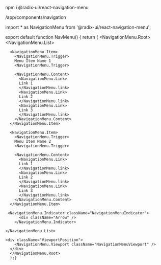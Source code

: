 npm i @radix-ui/react-navigation-menu

/app/components/navigation

import \* as NavigationMenu from '@radix-ui/react-navigation-menu';

export default function NavMenu() {
return (
<NavigationMenu.Root>
<NavigationMenu.List>

      <NavigationMenu.Item>
        <NavigationMenu.Trigger>
        Menu Item Name 1
        <NavigationMenu.Trigger>

        <NavigationMenu.Content>
          <NavigationMenu.Link>
          Link 1
          </NavigationMenu.link>
          <NavigationMenu.Link>
          Link 2
          </NavigationMenu.link>
          <NavigationMenu.Link>
          Link 3
          </NavigationMenu.link>
        </NavigationMenu.Content>
      </NavigationMenu.Item>

      <NavigationMenu.Item>
        <NavigationMenu.Trigger>
        Menu Item Name 2
        <NavigationMenu.Trigger>

        <NavigationMenu.Content>
          <NavigationMenu.Link>
          Link 1
          </NavigationMenu.link>
          <NavigationMenu.Link>
          Link 2
          </NavigationMenu.link>
          <NavigationMenu.Link>
          Link 3
          </NavigationMenu.link>
        </NavigationMenu.Content>
      </NavigationMenu.Item>

     <NavigationMenu.Indicator className="NavigationMenuIndicator">
          <div className="Arrow" />
        </NavigationMenu.Indicator>

    </NavigationMenu.List>

    <div className="ViewportPosition">
        <NavigationMenu.Viewport className="NavigationMenuViewport" />
      </div>
      </NavigationMenu.Root>
      );}
